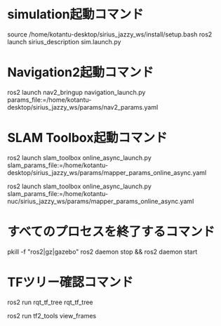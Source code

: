 # simulation起動コマンド
source /home/kotantu-desktop/sirius_jazzy_ws/install/setup.bash
ros2 launch sirius_description sim.launch.py

# Navigation2起動コマンド
ros2 launch nav2_bringup navigation_launch.py params_file:=/home/kotantu-desktop/sirius_jazzy_ws/params/nav2_params.yaml

# SLAM Toolbox起動コマンド
ros2 launch slam_toolbox online_async_launch.py slam_params_file:=/home/kotantu-desktop/sirius_jazzy_ws/params/mapper_params_online_async.yaml

ros2 launch slam_toolbox online_async_launch.py slam_params_file:=/home/kotantu-nuc/sirius_jazzy_ws/params/mapper_params_online_async.yaml

# すべてのプロセスを終了するコマンド
pkill -f "ros2|gz|gazebo"
ros2 daemon stop && ros2 daemon start

# TFツリー確認コマンド
ros2 run rqt_tf_tree rqt_tf_tree

ros2 run tf2_tools view_frames